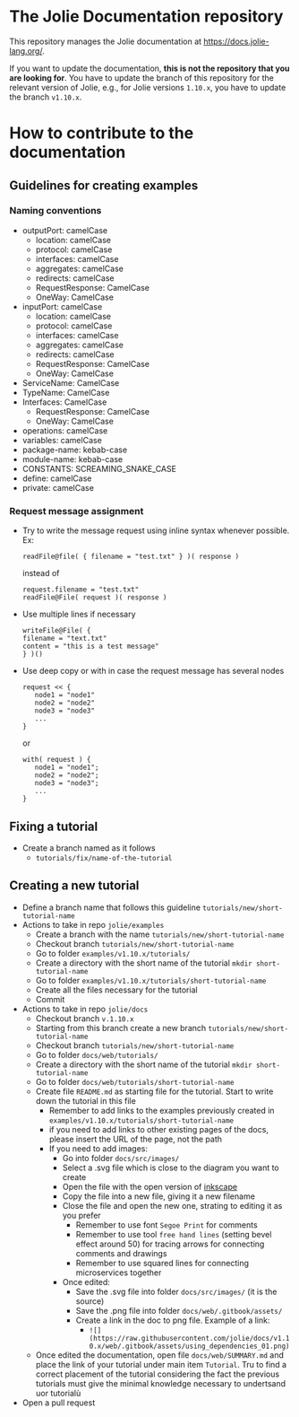 # The Jolie Documentation repository

This repository manages the Jolie documentation at <https://docs.jolie-lang.org/>.

If you want to update the documentation, **this is not the repository that you are looking for**. You have to update the branch of this repository for the relevant version of Jolie, e.g., for Jolie versions `1.10.x`, you have to update the branch `v1.10.x`.

# How to contribute to the documentation

## Guidelines for creating examples
### Naming conventions
- outputPort: camelCase
  - location: camelCase
  - protocol: camelCase
  - interfaces: camelCase
  - aggregates: camelCase
  - redirects: camelCase
  - RequestResponse: CamelCase
  - OneWay: CamelCase
- inputPort: camelCase
  - location: camelCase
  - protocol: camelCase
  - interfaces: camelCase
  - aggregates: camelCase
  - redirects: camelCase
  - RequestResponse: CamelCase
  - OneWay: CamelCase
- ServiceName: CamelCase
- TypeName: CamelCase
- Interfaces: CamelCase
  - RequestResponse: CamelCase
  - OneWay: CamelCase
- operations: camelCase
- variables: camelCase
- package-name: kebab-case
- module-name: kebab-case
- CONSTANTS: SCREAMING_SNAKE_CASE
- define: camelCase
- private: camelCase

### Request message assignment
- Try to write the message request using inline syntax whenever possible.
  Ex:
  ```jolie
  readFile@file( { filename = "test.txt" } )( response )
  ```
  instead of 
  ```jolie
  request.filename = "test.txt"
  readFile@File( request )( response )
  ```
- Use multiple lines if necessary
  ```jolie
  writeFile@File( {
  filename = "text.txt"
  content = "this is a test message"
  } )()
  ```
- Use deep copy or with in case the request message has several nodes
  ```jolie
  request << {
     node1 = "node1"
     node2 = "node2"
     node3 = "node3"
     ...
  }
  ```
  or 
  ```jolie
  with( request ) {
     node1 = "node1";
     node2 = "node2";
     node3 = "node3";
     ...
  }
  ```
 
## Fixing a tutorial
- Create a branch named as it follows
  - `tutorials/fix/name-of-the-tutorial`
## Creating a new tutorial
- Define a branch name that follows this guideline `tutorials/new/short-tutorial-name`
- Actions to take in repo `jolie/examples` 
  - Create a branch with the name `tutorials/new/short-tutorial-name`
  - Checkout branch `tutorials/new/short-tutorial-name`
  - Go to folder `examples/v1.10.x/tutorials/`
  - Create a directory with the short name of the tutorial `mkdir short-tutorial-name`
  - Go to folder `examples/v1.10.x/tutorials/short-tutorial-name`
  - Create all the files necessary for the tutorial
  - Commit
- Actions to take in repo `jolie/docs` 
  - Checkout branch `v.1.10.x`
  - Starting from this branch create a new branch `tutorials/new/short-tutorial-name`
  - Checkout branch `tutorials/new/short-tutorial-name`
  - Go to folder `docs/web/tutorials/`
  - Create a directory with the short name of the tutorial `mkdir short-tutorial-name`
  - Go to folder `docs/web/tutorials/short-tutorial-name`
  - Create file `README.md` as starting file for the tutorial. Start to write down the tutorial in this file
    - Remember to add links to the examples previously created in `examples/v1.10.x/tutorials/short-tutorial-name`
    - if you need to add links to other existing pages of the docs, please insert the URL of the page, not the path
    - If you need to add images:
      - Go into folder `docs/src/images/`
      - Select a .svg file which is close to the diagram you want to create
      - Open the file with the open version of [inkscape](https://inkscape.org/)  
      - Copy the file into a new file, giving it a new filename 
      - Close the file and open the new one, strating to editing it as you prefer
        - Remember to use font `Segoe Print` for comments
        - Remember to use tool `free hand lines` (setting bevel effect around 50) for tracing arrows for connecting comments and drawings
        - Remember to use squared lines for connecting microservices together
      - Once edited:
        - Save the .svg file into folder `docs/src/images/` (it is the source)
        - Save the .png file into folder `docs/web/.gitbook/assets/`
        - Create a link in the doc to png file. Example of a link:
          - `![](https://raw.githubusercontent.com/jolie/docs/v1.10.x/web/.gitbook/assets/using_dependencies_01.png)`
  - Once edited the documentation, open file `docs/web/SUMMARY.md` and place the link of your tutorial under main item `Tutorial`. Tru to find a correct placement of the tutorial considering the fact the previous tutorials must give the minimal knowledge necessary to undertsand uor tutorialù
- Open a pull request


